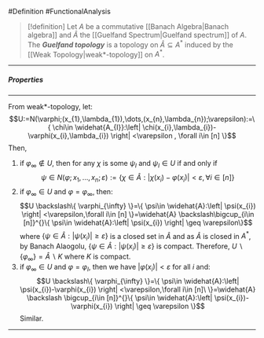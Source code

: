 #Definition #FunctionalAnalysis 

> [!definition]
> Let $A$ be a commutative [[Banach Algebra|Banach algebra]] and $\hat{A}$ the [[Guelfand Spectrum|Guelfand spectrum]] of $A$. The ***Guelfand topology*** is a topology on $\widehat{A}\subseteq A^{*}$ induced by the [[Weak Topology|weak*-topology]] on $A^{*}$.
---
##### Properties

---
From weak*-topology, let: $$U:=N(\varphi;(x_{1},\lambda_{1}),\dots,(x_{n},\lambda_{n});\varepsilon):=\{ \chi\in \widehat{A_{I}}:\left| \chi(x_{i},\lambda_{i})-\varphi(x_{i},\lambda_{i}) \right| <\varepsilon , \forall i\in [n] \}$$Then, 
1. if $\varphi_{\infty}\notin U$, then for any $\chi$ is some $\psi_{I}$ and $\psi_{I}\in U$ if and only if $$\psi\in N(\varphi;x_{1},\dots,x_{n};\varepsilon):=\{ \chi\in \widehat{A}:\left| \chi(x_{i})-\varphi(x_{i}) \right| <\varepsilon,\forall i\in [n] \}$$
1. if $\varphi_{\infty}\in U$ and $\varphi=\varphi_{\infty}$, then: $$U \backslash\{ \varphi_{\infty} \}=\{ \psi\in \widehat{A}:\left| \psi(x_{i}) \right| <\varepsilon,\forall i\in [n] \}=\widehat{A} \backslash\bigcup_{i\in [n]}^{}\{ \psi\in \widehat{A}:\left| \psi(x_{i}) \right|  \geq \varepsilon\}$$where $\{ \psi\in \widehat{A}:\left| \psi(x_{i}) \right|\geq \varepsilon \}$ is a closed set in $\widehat{A}$ and as $\widehat{A}$ is closed in $A^{*}$, by Banach Alaogolu, $\{ \psi\in \widehat{A}:\left| \psi(x_{i}) \right|\geq \varepsilon \}$ is compact. Therefore, $U\backslash\{ \varphi_{\infty} \}=\widehat{A} \backslash K$ where $K$ is compact. 
2. if $\varphi_{\infty}\in U$ and $\varphi=\varphi_{I}$, then we have $\left| \varphi(x_{i})\right|<\varepsilon$ for all $i$ and: $$U \backslash\{ \varphi_{\infty} \}=\{ \psi\in \widehat{A}:\left| \psi(x_{i})-\varphi(x_{i}) \right| <\varepsilon,\forall i\in [n]\ \}=\widehat{A} \backslash \bigcup_{i\in [n]}^{}\{ \psi\in \widehat{A}:\left| \psi(x_{i})-\varphi(x_{i}) \right| \geq \varepsilon \}$$Similar.
---

   
